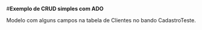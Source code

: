 #**Exemplo de CRUD simples com ADO**

Modelo com alguns campos na tabela de Clientes no bando CadastroTeste.



